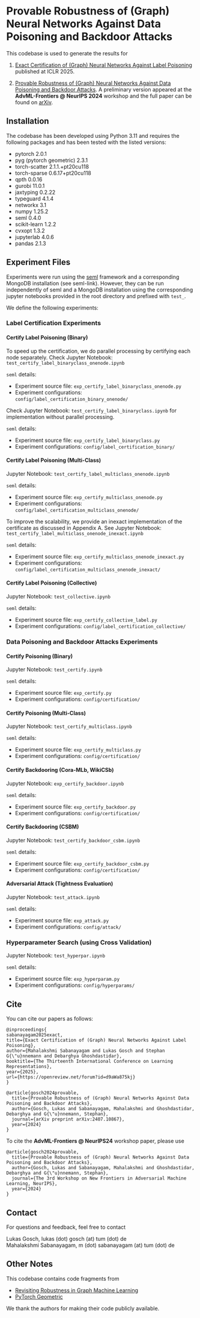 # Provable Robustness of (Graph) Neural Networks Against Data Poisoning and Backdoor Attacks

This codebase is used to generate the results for 

1. [Exact Certification of (Graph) Neural Networks Against Label Poisoning](https://arxiv.org/abs/2412.00537) published at ICLR 2025. 

2. [Provable Robustness of (Graph) Neural Networks Against Data Poisoning and Backdoor Attacks](https://arxiv.org/abs/2407.10867). A preliminary version appeared at the **AdvML-Frontiers @ NeurIPS 2024** workshop and the full paper can be found on [arXiv](https://arxiv.org/abs/2407.10867).

## Installation

The codebase has been developed using Python 3.11 and requires the following packages and has been tested with the listed versions:

* pytorch 2.0.1
* pyg (pytorch geometric) 2.3.1
* torch-scatter 2.1.1.+pt20cu118
* torch-sparse 0.6.17+pt20cu118
* qpth 0.0.16
* gurobi 11.0.1
* jaxtyping 0.2.22
* typeguard 4.1.4
* networkx 3.1
* numpy 1.25.2
* seml 0.4.0
* scikit-learn 1.2.2
* cvxopt 1.3.2
* jupyterlab 4.0.6
* pandas 2.1.3

## Experiment Files

Experiments were run using the [seml](https://github.com/TUM-DAML/seml/tree/master) framework and a corresponding MongoDB installation (see seml-link). However, they can be run independently of seml and a MongoDB installation using the corresponding jupyter notebooks provided in the root directory and prefixed with `test_`.  

We define the following experiments:

### Label Certification Experiments

#### Certify Label Poisoning (Binary)

To speed up the certification, we do parallel processing by certifying each node separately. Check Jupyter Notebook: `test_certify_label_binaryclass_onenode.ipynb`

`seml` details:
* Experiment source file: `exp_certify_label_binaryclass_onenode.py`  
* Experiment configurations: `config/label_certification_binary_onenode/`

Check Jupyter Notebook: `test_certify_label_binaryclass.ipynb` for implementation without parallel processing.

`seml` details:
* Experiment source file: `exp_certify_label_binaryclass.py`  
* Experiment configurations: `config/label_certification_binary/`


#### Certify Label Poisoning (Multi-Class)

Jupyter Notebook: `test_certify_label_multiclass_onenode.ipynb`

`seml` details:
* Experiment source file: `exp_certify_multiclass_onenode.py`  
* Experiment configurations: `config/label_certification_multiclass_onenode/`

To improve the scalability, we provide an inexact implementation of the certificate as discussed in Appendix A. See Jupyter Notebook: `test_certify_label_multiclass_onenode_inexact.ipynb`

`seml` details:
* Experiment source file: `exp_certify_multiclass_onenode_inexact.py`  
* Experiment configurations: `config/label_certification_multiclass_onenode_inexact/`

#### Certify Label Poisoning (Collective)

Jupyter Notebook: `test_collective.ipynb`

`seml` details:
* Experiment source file: `exp_certify_collective_label.py`  
* Experiment configurations: `config/label_certification_collective/`

### Data Poisoning and Backdoor Attacks Experiments

#### Certify Poisoning (Binary)

Jupyter Notebook: `test_certify.ipynb`

`seml` details:
* Experiment source file: `exp_certify.py`  
* Experiment configurations: `config/certification/`

#### Certify Poisoning (Multi-Class)

Jupyter Notebook: `test_certify_multiclass.ipynb`

`seml` details:
* Experiment source file: `exp_certify_multiclass.py`  
* Experiment configurations: `config/certification/`

#### Certify Backdooring (Cora-MLb, WikiCSb)

Jupyter Notebook: `exp_certify_backdoor.ipynb`

`seml` details:
* Experiment source file: `exp_certify_backdoor.py`  
* Experiment configurations: `config/certification/`

#### Certify Backdooring (CSBM)

Jupyter Notebook: `test_certify_backdoor_csbm.ipynb`

`seml` details:
* Experiment source file: `exp_certify_backdoor_csbm.py`  
* Experiment configurations: `config/certification/`

#### Adversarial Attack (Tightness Evaluation)

Jupyter Notebook: `test_attack.ipynb`

`seml` details:
* Experiment source file: `exp_attack.py`  
* Experiment configurations: `config/attack/`

### Hyperparameter Search (using Cross Validation)

Jupyter Notebook: `test_hyperpar.ipynb`

`seml` details:
* Experiment source file: `exp_hyperparam.py`  
* Experiment configurations: `config/hyperparams/`

## Cite

You can cite our papers as follows:

```
@inproceedings{
sabanayagam2025exact,
title={Exact Certification of (Graph) Neural Networks Against Label Poisoning},
author={Mahalakshmi Sabanayagam and Lukas Gosch and Stephan G{\"u}nnemann and Debarghya Ghoshdastidar},
booktitle={The Thirteenth International Conference on Learning Representations},
year={2025},
url={https://openreview.net/forum?id=d9aWa875kj}
}

@article{gosch2024provable,
  title={Provable Robustness of (Graph) Neural Networks Against Data Poisoning and Backdoor Attacks},
  author={Gosch, Lukas and Sabanayagam, Mahalakshmi and Ghoshdastidar, Debarghya and G{\"u}nnemann, Stephan},
  journal={arXiv preprint arXiv:2407.10867},
  year={2024}
}
```

To cite the **AdvML-Frontiers @ NeurIPS24** workshop paper, please use

```
@article{gosch2024provable,
  title={Provable Robustness of (Graph) Neural Networks Against Data Poisoning and Backdoor Attacks},
  author={Gosch, Lukas and Sabanayagam, Mahalakshmi and Ghoshdastidar, Debarghya and G{\"u}nnemann, Stephan},
  journal={The 3rd Workshop on New Frontiers in Adversarial Machine Learning, NeurIPS},
  year={2024}
}
```

## Contact

For questions and feedback, feel free to contact

Lukas Gosch, lukas (dot) gosch (at) tum (dot) de  
Mahalakshmi Sabanayagam, m (dot) sabanayagam (at) tum (dot) de


## Other Notes

This codebase contains code fragments from

* [Revisiting Robustness in Graph Machine Learning](https://github.com/saper0/revisiting_robustness/)
* [PyTorch Geometric](https://github.com/pyg-team/pytorch_geometric)

We thank the authors for making their code publicly available.